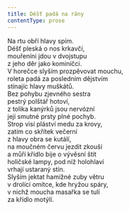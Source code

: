 ```yaml
---
title: Déšť padá na rány
contentType: prose
---
```


<section>

Na rtu obří hlavy spím.  
Déšť pleská o nos krkavčí,  
mouřeníni jdou v dvojstupu  
z jeho děr jako kominíčci.  
V horečce slyším prozpěvovat mouchu,  
roleta padá za posledním dějstvím  
stínajíc hlavy muškátů.  
Bez pohybu zjevného sestra  
pestrý polštář hotoví,  
z tolika kanýrků jsou nervózní  
její smutné prsty plné pochyb.  
Strop visí pláství medu za krovy,  
zatím co skřítek večerní  
z hlavy obra se kutálí,  
na moučném červu jezdit zkouší  
a můří křídlo bije o vývěsní štít  
holičské lampy, pod níž holohlaví  
vrhají ustaraný stín.  
Slyším jektat hamižné zuby větru  
v drolící omítce, kde hryžou spáry,  
v nichž moucha masařka se tulí  
za křídlo motýlí.

</section>
